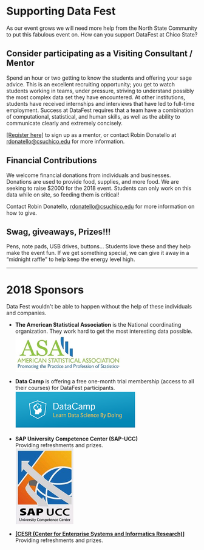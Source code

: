 # Supporting Data Fest

As our event grows we will need more help from the North State Community to put this fabulous event on. 
How can you support DataFest at Chico State?

## Consider participating as a Visiting Consultant / Mentor

Spend an hour or two getting to know the students and offering your sage advice. 
This is an excellent recruiting opportunity; you get to watch students working in teams, under pressure, striving to understand possibly the most complex data set they have encountered. 
At other institutions, students have received internships and interviews that have led to full-time employment. 
Success at DataFest requires that a team have a combination of computational, statistical, and human skills, as well as the ability to communicate clearly and extremely concisely.

[[Register here]](https://docs.google.com/forms/d/e/1FAIpQLSf6lrnab-gm-ds5xsi8Ss5j3E-ZTUc0ipSNQYOEvSzRbkoKhw/viewform) to sign up as a mentor, or contact Robin Donatello at rdonatello@csuchico.edu for more information. 

## Financial Contributions

We welcome financial donations from individuals and businesses. Donations are used to provide food, supplies, and more food. We are seeking to raise $2000 for the 2018 event. Students can only work on this data while on site, so feeding them is critical! 

Contact Robin Donatello, rdonatello@csuchico.edu for more information on how to give. 

## Swag, giveaways, Prizes!!!

Pens, note pads, USB drives, buttons... Students love these and they help make the event fun. If we get something special, we can give it away in a “midnight raffle” to help keep the energy level high.

---

# 2018 Sponsors

Data Fest wouldn't be able to happen without the help of these individuals and companies. 

* **The American Statistical Association** is the National coordinating organization. They work hard to get the most interesting data possible.     
[![](images/asa_logo.jpg)](https://www.amstat.org/)

* **Data Camp** is offering a free one-month trial membership (access to all their courses) for DataFest participants.
[![](images/logo_dc.png)](https://www.datacamp.com/promo/meetup)  


* **SAP University Competence Center (SAP-UCC)**  
Providing refreshments and prizes.     
[![](images/ucc_logo.jpg)](http://sap.cob.csuchico.edu/)

* **[[CESR (Center for Enterprise Systems and Informatics Research)]](http://www.csuchico.edu/cob/students/beyond-classroom/cesir.shtml)**  
Providing refreshments and prizes.     


